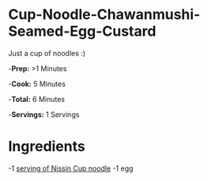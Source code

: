 # Cup-Noodle-Chawanmushi-Seamed-Egg-Custard
Just a cup of noodles :)

-**Prep:** >1 Minutes

-**Cook:** 5 Minutes

-**Total:** 6 Minutes

-**Servings:** 1 Servings

# Ingredients

-1 [serving of Nissin Cup noodle](https://www.google.com/aclk?sa=L&ai=DChcSEwjp--bCjOzkAhVR3IYKHRrPBbcYABABGgJ2dQ&sig=AOD64_1v_kXL2ubYniCyy5t7xZF8uGNsXw&ctype=5&q=&ved=0ahUKEwiNg93CjOzkAhWhrVkKHTXID5IQwg8INw&adurl=)
-1 egg
